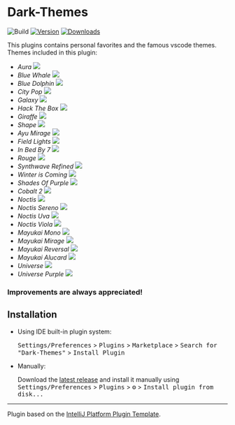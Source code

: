 # Dark-Themes

![Build](https://github.com/Shubham076/Dark-Themes/workflows/Build/badge.svg)
[![Version](https://img.shields.io/jetbrains/plugin/v/PLUGIN_ID.svg)](https://plugins.jetbrains.com/plugin/PLUGIN_ID)
[![Downloads](https://img.shields.io/jetbrains/plugin/d/PLUGIN_ID.svg)](https://plugins.jetbrains.com/plugin/PLUGIN_ID)


<!-- Plugin description -->
This plugins contains personal favorites and the famous vscode themes.
Themes included in this plugin:

- *Aura*
![](https://github.com/Shubham076/Dark-Themes/blob/main/Screenshots/Aura.png)
- *Blue Whale*
![](https://github.com/Shubham076/Dark-Themes/blob/main/Screenshots/BlueWhale.png)
- *Blue Dolphin*
![](https://github.com/Shubham076/Dark-Themes/blob/main/Screenshots/BlueDolphin.png)
- *City Pop*
![](https://github.com/Shubham076/Dark-Themes/blob/main/Screenshots/CityPop.png)
- *Galaxy*
![](https://github.com/Shubham076/Dark-Themes/blob/main/Screenshots/Galaxy.png)
- *Hack The Box*
![](https://github.com/Shubham076/Dark-Themes/blob/main/Screenshots/HackTheBox.png)
- *Giraffe*
![](https://github.com/Shubham076/Dark-Themes/blob/main/Screenshots/Giraffe.png)
- *Shape*
![](https://github.com/Shubham076/Dark-Themes/blob/main/Screenshots/Shape.png)
- *Ayu Mirage*
![](https://github.com/Shubham076/Dark-Themes/blob/main/Screenshots/AyuMirage.png)
- *Field Lights*
![](https://github.com/Shubham076/Dark-Themes/blob/main/Screenshots/FieldLights.png)
- *In Bed By 7*
![](https://github.com/Shubham076/Dark-Themes/blob/main/Screenshots/InBedBy7.png)
- *Rouge*
![](https://github.com/Shubham076/Dark-Themes/blob/main/Screenshots/Rouge.png)
- *Synthwave Refined*
![](https://github.com/Shubham076/Dark-Themes/blob/main/Screenshots/SynthwaveRefined.png)
- *Winter is Coming*
![](https://github.com/Shubham076/Dark-Themes/blob/main/Screenshots/WinterIsComing.png)
- *Shades Of Purple*
![](https://github.com/Shubham076/Dark-Themes/blob/main/Screenshots/ShadesOfPurple.png)
- *Cobalt 2*
![](https://github.com/Shubham076/Dark-Themes/blob/main/Screenshots/Cobalt2.png)
- *Noctis*
![](https://github.com/Shubham076/Dark-Themes/blob/main/Screenshots/Noctis.png)
- *Noctis Sereno*
![](https://github.com/Shubham076/Dark-Themes/blob/main/Screenshots/NoctisSereno.png)
- *Noctis Uva*
![](https://github.com/Shubham076/Dark-Themes/blob/main/Screenshots/NoctisUva.png)
- *Noctis Viola*
![](https://github.com/Shubham076/Dark-Themes/blob/main/Screenshots/NoctisViola.png)
- *Mayukai Mono*
![](https://github.com/Shubham076/Dark-Themes/blob/main/Screenshots/MayukaiMono.png)
- *Mayukai Mirage*
![](https://github.com/Shubham076/Dark-Themes/blob/main/Screenshots/MayukaiMirage.png)
- *Mayukai Reversal*
![](https://github.com/Shubham076/Dark-Themes/blob/main/Screenshots/MayukaiReversal.png)
- *Mayukai Alucard*
![](https://github.com/Shubham076/Dark-Themes/blob/main/Screenshots/MayukaiAlucard.png)
- *Universe*
![](https://github.com/Shubham076/Dark-Themes/blob/main/Screenshots/Universe.png)
- *Universe Purple*
![]('https://github.com/Shubham076/Dark-Themes/blob/main/Screenshots/UniversePurple.png)

### Improvements are always appreciated!
<!-- Plugin description end -->

## Installation

- Using IDE built-in plugin system:
  
  <kbd>Settings/Preferences</kbd> > <kbd>Plugins</kbd> > <kbd>Marketplace</kbd> > <kbd>Search for "Dark-Themes"</kbd> >
  <kbd>Install Plugin</kbd>
  
- Manually:

  Download the [latest release](https://github.com/Shubham076/Dark-Themes/releases/latest) and install it manually using
  <kbd>Settings/Preferences</kbd> > <kbd>Plugins</kbd> > <kbd>⚙️</kbd> > <kbd>Install plugin from disk...</kbd>


---
Plugin based on the [IntelliJ Platform Plugin Template][template].

[template]: https://github.com/JetBrains/intellij-platform-plugin-template

